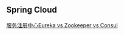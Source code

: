 ## Spring Cloud

[服务注册中心Eureka vs Zookeeper vs Consul](https://www.cnblogs.com/daniels/p/10269140.html)
